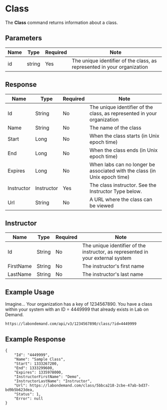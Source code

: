 # Class

The **Class** command returns information about a class.

## Parameters

|Name|Type|Required|Note
|--- |--- |--- |--- |
|id|string|Yes|The unique identifier of the class, as represented in your organization|

## Response

|Name|Type|Required|Note
|--- |--- |--- |--- |
|Id|String|No|The unique identifier of the class, as represented in your organization|
|Name|String|No|The name of the class|
|Start|Long|No|When the class starts (in Unix epoch time)|
|End|Long|No|When the class ends (in Unix epoch time)|
|Expires|Long|No|When labs can no longer be associated with the class (in Unix epoch time)|
|Instructor|Instructor|Yes|The class instructor. See the Instructor Type below.|
|Url|String|No|A URL where the class can be viewed|

## Instructor
|Name|Type|Required|Note
|--- |--- |--- |--- |
|Id|String|No|The unique identifier of the instructor, as represented in your external system|
|FirstName|String|No|The instructor's first name|
|LastName|String|No|The instructor's last name|

## Example Usage

Imagine… Your organization has a key of 1234567890. You have a class within your system with an ID = 4449999 that already exists in Lab on Demand.

```
https://labondemand.com/api/v3/1234567890/class/?id=4449999
```

## Example Response

```
{
    "Id": "4449999",
    "Name": "Sample Class",
    "Start": 1333267200,
    "End": 1333299600,
    "Expires": 1335978000,
    "InstructorFirstName": "Demo",
    "InstructorLastName": "Instructor",
    "Url": https://labondemand.com/class/5bbca218-2cbe-47ab-bd37-bd9b5b623dea,
    "Status": 1,
    "Error": null
}
```